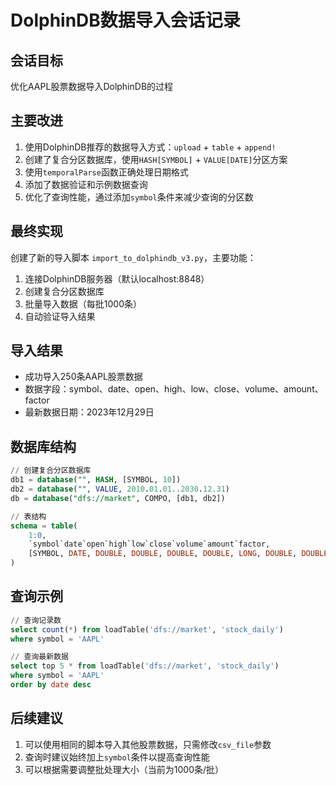 # DolphinDB数据导入会话记录

## 会话目标
优化AAPL股票数据导入DolphinDB的过程

## 主要改进
1. 使用DolphinDB推荐的数据导入方式：`upload` + `table` + `append!`
2. 创建了复合分区数据库，使用`HASH[SYMBOL]` + `VALUE[DATE]`分区方案
3. 使用`temporalParse`函数正确处理日期格式
4. 添加了数据验证和示例数据查询
5. 优化了查询性能，通过添加`symbol`条件来减少查询的分区数

## 最终实现
创建了新的导入脚本 `import_to_dolphindb_v3.py`，主要功能：
1. 连接DolphinDB服务器（默认localhost:8848）
2. 创建复合分区数据库
3. 批量导入数据（每批1000条）
4. 自动验证导入结果

## 导入结果
- 成功导入250条AAPL股票数据
- 数据字段：symbol、date、open、high、low、close、volume、amount、factor
- 最新数据日期：2023年12月29日

## 数据库结构
```sql
// 创建复合分区数据库
db1 = database("", HASH, [SYMBOL, 10])
db2 = database("", VALUE, 2010.01.01..2030.12.31)
db = database("dfs://market", COMPO, [db1, db2])

// 表结构
schema = table(
    1:0, 
    `symbol`date`open`high`low`close`volume`amount`factor,
    [SYMBOL, DATE, DOUBLE, DOUBLE, DOUBLE, DOUBLE, LONG, DOUBLE, DOUBLE]
)
```

## 查询示例
```sql
// 查询记录数
select count(*) from loadTable('dfs://market', 'stock_daily')
where symbol = 'AAPL'

// 查询最新数据
select top 5 * from loadTable('dfs://market', 'stock_daily')
where symbol = 'AAPL'
order by date desc
```

## 后续建议
1. 可以使用相同的脚本导入其他股票数据，只需修改`csv_file`参数
2. 查询时建议始终加上`symbol`条件以提高查询性能
3. 可以根据需要调整批处理大小（当前为1000条/批）
